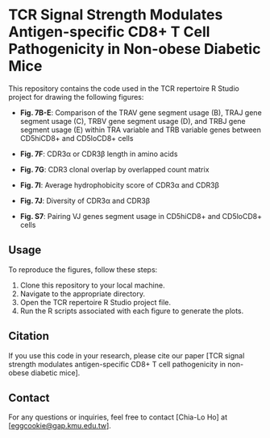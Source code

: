 # TCR Signal Strength Modulates Antigen-specific CD8+ T Cell Pathogenicity in Non-obese Diabetic Mice

This repository contains the code used in the TCR repertoire R Studio project for drawing the following figures:

- **Fig. 7B-E**: Comparison of the TRAV gene segment usage (B), TRAJ gene segment usage (C), TRBV gene segment usage (D), and TRBJ gene segment usage (E) within TRA variable and TRB variable genes between CD5hiCD8+ and CD5loCD8+ cells

- **Fig. 7F**: CDR3α or CDR3β length in amino acids
  
- **Fig. 7G**: CDR3 clonal overlap by overlapped count matrix

- **Fig. 7I**: Average hydrophobicity score of CDR3α and CDR3β
  
- **Fig. 7J**: Diversity of CDR3α and CDR3β

- **Fig. S7**: Pairing VJ genes segment usage in CD5hiCD8+ and CD5loCD8+ cells

## Usage

To reproduce the figures, follow these steps:

1. Clone this repository to your local machine.
2. Navigate to the appropriate directory.
3. Open the TCR repertoire R Studio project file.
4. Run the R scripts associated with each figure to generate the plots.



## Citation

If you use this code in your research, please cite our paper [TCR signal strength modulates antigen-specific CD8+ T cell pathogenicity in non-obese diabetic mice].

## Contact

For any questions or inquiries, feel free to contact [Chia-Lo Ho] at [eggcookie@gap.kmu.edu.tw].
